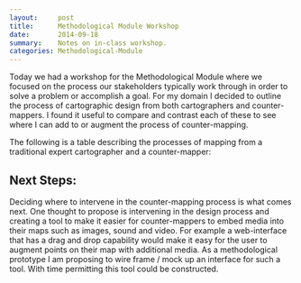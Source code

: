 ```yaml
---
layout:     post
title:      Methodological Module Workshop
date:       2014-09-18
summary:    Notes on in-class workshop.
categories: Methodological-Module
---
```


Today we had a workshop for the Methodological Module where we focused on the process our stakeholders typically work through in order to solve a problem or accomplish a goal. For my domain I decided to outline the process of cartographic design from both cartographers and counter-mappers. I found it useful to compare and contrast each of these to see where I can add to or augment the process of counter-mapping.

The following is a table describing the processes of mapping from a traditional expert cartographer and a counter-mapper:

<script src="https://gist.github.com/clhenrick/78e534e909d287707f21.js"></script>


## Next Steps:

Deciding where to intervene in the counter-mapping process is what comes next. One thought to propose is intervening in the design process and creating a tool to make it easier for counter-mappers to embed media into their maps such as images, sound and video. For example a web-interface that has a drag and drop capability would make it easy for the user to augment points on their map with additional media. As a methodological prototype I am proposing to wire frame / mock up an interface for such a tool. With time permitting this tool could be constructed.